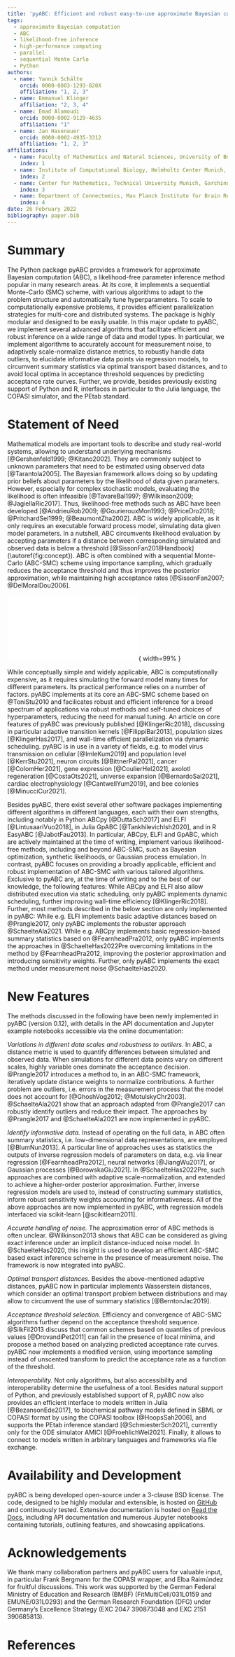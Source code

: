 ```yaml
---
title: 'pyABC: Efficient and robust easy-to-use approximate Bayesian computation'
tags:
  - approximate Bayesian computation
  - ABC
  - likelihood-free inference
  - high-performance computing
  - parallel
  - sequential Monte Carlo
  - Python
authors:
  - name: Yannik Schälte
    orcid: 0000-0003-1293-820X
    affiliation: "1, 2, 3"
  - name: Emmanuel Klinger
    affiliation: "2, 3, 4"
  - name: Emad Alamoudi
    orcid: 0000-0002-9129-4635
    affiliation: "1"
  - name: Jan Hasenauer
    orcid: 0000-0002-4935-3312
    affiliation: "1, 2, 3"
affiliations:
  - name: Faculty of Mathematics and Natural Sciences, University of Bonn, Bonn, Germany
    index: 1
  - name: Institute of Computational Biology, Helmholtz Center Munich, Neuherberg, Germany
    index: 2
  - name: Center for Mathematics, Technical University Munich, Garching, Germany
    index: 3
  - name: Department of Connectomics, Max Planck Institute for Brain Research, Frankfurt, Germany
    index: 4
date: 26 February 2022
bibliography: paper.bib
---
```


<!--250-1000 words-->

# Summary

<!--describe high-level functionality and purpose of the software for a diverse, non-specialist audience-->

The Python package pyABC provides a framework for approximate Bayesian computation (ABC), a likelihood-free parameter inference method popular in many research areas.
At its core, it implements a sequential Monte-Carlo (SMC) scheme, with various algorithms to adapt to the problem structure and automatically tune hyperparameters.
To scale to computationally expensive problems, it provides efficient parallelization strategies for multi-core and distributed systems.
The package is highly modular and designed to be easily usable.
In this major update to pyABC, we implement several advanced algorithms that facilitate efficient and robust inference on a wide range of data and model types.
In particular, we implement algorithms to accurately account for measurement noise, to adaptively scale-normalize distance metrics, to robustly handle data outliers, to elucidate informative data points via regression models, to circumvent summary statistics via optimal transport based distances, and to avoid local optima in acceptance threshold sequences by predicting acceptance rate curves.
Further, we provide, besides previously existing support of Python and R, interfaces in particular to the Julia language, the COPASI simulator, and the PEtab standard.

# Statement of Need

<!--clearly illustrate the research purpose of the software-->

Mathematical models are important tools to describe and study real-world systems, allowing to understand underlying mechanisms [@Gershenfeld1999; @Kitano2002].
They are commonly subject to unknown parameters that need to be estimated using observed data [@Tarantola2005].
The Bayesian framework allows doing so by updating prior beliefs about parameters by the likelihood of data given parameters.
However, especially for complex stochastic models, evaluating the likelihood is often infeasible [@TavareBal1997; @Wilkinson2009; @JagiellaRic2017].
Thus, likelihood-free methods such as ABC have been developed [@AndrieuRob2009; @GourierouxMon1993; @PriceDro2018; @PritchardSei1999; @BeaumontZha2002].
ABC is widely applicable, as it only requires an executable forward process model, simulating data given model parameters.
In a nutshell, ABC circumvents likelihood evaluation by accepting parameters if a distance between corresponding simulated and observed data is below a threshold [@SissonFan2018Handbook] (\autoref{fig:concept}).
ABC is often combined with a sequential Monte-Carlo (ABC-SMC) scheme using importance sampling, which gradually reduces the acceptance threshold and thus improves the posterior approximation, while maintaining high acceptance rates [@SissonFan2007; @DelMoralDou2006].

![**Basic ABC algorithm.** Parameters $\theta\sim\pi(\theta)$ are sampled from the prior or a proposal distribution, and passed to a simulator model (here exemplarily biological systems) generating potentially stochastic simulated data according to the likelihood $y\sim\pi(y|\theta)$. These are optionally passed through a summary statistics function (here exemplarily a neural network model as employed in @SchaelteHas2022Pre) giving a low-dimensional representation $s(y)$. Summary statistics of simulated and observed data are compared via a distance metric $d$, and the underlying parameters accepted if the distance is below an acceptance threshold $\varepsilon$.\label{fig:concept}](concept.pdf){ width=99% }

While conceptually simple and widely applicable, ABC is computationally expensive, as it requires simulating the forward model many times for different parameters. Its practical performance relies on a number of factors.
pyABC implements at its core an ABC-SMC scheme based on @ToniStu2010 and facilicates robust and efficient inference for a broad spectrum of applications via robust methods and self-tuned choices of hyperparameters, reducing the need for manual tuning.
An article on core features of pyABC was previously published [@KlingerRic2018], discussing in particular adaptive transition kernels [@FilippiBar2013], population sizes [@KlingerHas2017], and wall-time efficient parallelization via dynamic scheduling.
pyABC is in use in a variety of fields, e.g. to model virus transmission on cellular [@ImleKum2019] and population level [@KerrStu2021], neuron circuits [@BittnerPal2021], cancer [@ColomHer2021], gene expression [@CoulierHel2021], axolotl regeneration [@CostaOts2021], universe expansion [@BernardoSai2021], cardiac electrophysiology [@CantwellYum2019], and bee colonies [@MinucciCur2021].

Besides pyABC, there exist several other software packages implementing different algorithms in different languages, each with their own strengths, including notably in Python ABCpy [@DuttaSch2017] and ELFI [@LintusaariVuo2018], in Julia GpABC [@TankhilevichIsh2020], and in R EasyABC [@JabotFau2013].
In particular, ABCpy, ELFI and GpABC, which are actively maintained at the time of writing, implement various likelihood-free methods, including and beyond ABC-SMC, such as Bayesian optimization, synthetic likelihoods, or Gaussian process emulation.
In contrast, pyABC focuses on providing a broadly applicable, efficient and robust implementation of ABC-SMC with various tailored algorithms.
Exclusive to pyABC are, at the time of writing and to the best of our knowledge, the following features:
While ABCpy and ELFI also allow distributed execution via static scheduling, only pyABC implements dynamic scheduling, further improving wall-time efficiency [@KlingerRic2018].
Further, most methods described in the below section are only implemented in pyABC:
While e.g. ELFI implements basic adaptive distances based on @Prangle2017, only pyABC implements the robuster approach @SchaelteAla2021.
While e.g. ABCpy implements basic regression-based summary statistics based on @FearnheadPra2012, only pyABC implements the approaches in @SchaelteHas2022Pre overcoming limitations in the method by @FearnheadPra2012, improving the posterior approximation and introducing sensitivity weights.
Further, only pyABC implements the exact method under measurement noise @SchaelteHas2020.

# New Features

The methods discussed in the following have been newly implemented in pyABC (version 0.12), with details in the API documentation and Jupyter example notebooks accessible via the online documentation:

*Variations in different data scales and robustness to outliers.* In ABC, a distance metric is used to quantify differences between simulated and observed data.
When simulations for different data points vary on different scales, highly variable ones dominate the acceptance decision.
@Prangle2017 introduces a method to, in an ABC-SMC framework, iteratively update distance weights to normalize contributions.
A further problem are outliers, i.e. errors in the measurement process that the model does not account for [@GhoshVog2012; @MotulskyChr2003].
@SchaelteAla2021 show that an approach adapted from @Prangle2017 can robustly identify outliers and reduce their impact.
The approaches by @Prangle2017 and @SchaelteAla2021 are now implemented in pyABC.

*Identify informative data.* Instead of operating on the full data, in ABC often summary statistics, i.e. low-dimensional data representations, are employed [@BlumNun2013].
A particular line of approaches uses as statistics the outputs of inverse regression models of parameters on data, e.g. via linear regression [@FearnheadPra2012], neural networks [@JiangWu2017], or Gaussian processes [@BorowskaGiu2021].
In @SchaelteHas2022Pre, such approaches are combined with adaptive scale-normalization, and extended to achieve a higher-order posterior approximation. Further, inverse regression models are used to, instead of constructing summary statistics, inform robust sensitivity weights accounting for informativeness.
All of the above approaches are now implemented in pyABC, with regression models interfaced via scikit-learn [@scikitlearn2011].

*Accurate handling of noise.* The approximation error of ABC methods is often unclear.
@Wilkinson2013 shows that ABC can be considered as giving exact inference under an implicit distance-induced noise model.
In @SchaelteHas2020, this insight is used to develop an efficient ABC-SMC based exact inference scheme in the presence of measurement noise. The framework is now integrated into pyABC.

*Optimal transport distances.* Besides the above-mentioned adaptive distances, pyABC now in particular implements Wasserstein distances, which consider an optimal transport problem between distributions and may allow to circumvent the use of summary statistics [@BerntonJac2019].

*Acceptance threshold selection.* Efficiency and convergence of ABC-SMC algorithms further depend on the acceptance threshold sequence. @SilkFil2013 discuss that common schemes based on quantiles of previous values [@DrovandiPet2011] can fail in the presence of local minima, and propose a method based on analyzing predicted acceptance rate curves.
pyABC now implements a modified version, using importance sampling instead of unscented transform to predict the acceptance rate as a function of the threshold.

*Interoperability.* Not only algorithms, but also accessibility and interoperability determine the usefulness of a tool.
Besides natural support of Python, and previously established support of R, pyABC now also provides an efficient interface to models written in Julia [@BezansonEde2017], to biochemical pathway models defined in SBML or COPASI format by using the COPASI toolbox [@HoopsSah2006], and supports the PEtab inference standard [@SchmiesterSch2021], currently only for the ODE simulator AMICI [@FroehlichWei2021].
Finally, it allows to connect to models written in arbitrary languages and frameworks via file exchange.

# Availability and Development

pyABC is being developed open-source under a 3-clause BSD license. The code, designed to be highly modular and extensible, is hosted on [GitHub](https://github.com/icb-dcm/pyabc) and continuously tested.
Extensive documentation is hosted on [Read the Docs](https://pyabc.rtfd.io), including API documentation and numerous Jupyter notebooks containing tutorials, outlining features, and showcasing applications.

# Acknowledgements

We thank many collaboration partners and pyABC users for valuable input, in particular Frank Bergmann for the COPASI wrapper, and Elba Raimúndez for fruitful discussions.
This work was supported by the German Federal Ministry of Education and Research (BMBF)
(FitMultiCell/031L0159 and EMUNE/031L0293) and the German Research Foundation (DFG)
under Germany’s Excellence Strategy (EXC 2047 390873048 and EXC 2151 390685813).

# References
